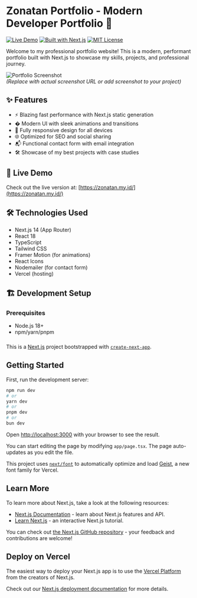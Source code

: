 # Zonatan Portfolio - Modern Developer Portfolio 🚀

[![Live Demo](https://img.shields.io/badge/demo-live-brightgreen)](https://zonatan.my.id/)
[![Built with Next.js](https://img.shields.io/badge/built%20with-Next.js-black)](https://nextjs.org/)
[![MIT License](https://img.shields.io/badge/license-MIT-blue)](LICENSE)

Welcome to my professional portfolio website! This is a modern, performant portfolio built with Next.js to showcase my skills, projects, and professional journey.

![Portfolio Screenshot](https://zonatan.my.id/screenshot.jpg)  
*(Replace with actual screenshot URL or add screenshot to your project)*

## ✨ Features

- ⚡ Blazing fast performance with Next.js static generation
- � Modern UI with sleek animations and transitions
- 📱 Fully responsive design for all devices
- 🌐 Optimized for SEO and social sharing
- 📬 Functional contact form with email integration
- 🛠️ Showcase of my best projects with case studies

## 🚀 Live Demo

Check out the live version at: [https://zonatan.my.id/](https://zonatan.my.id/)

## 🛠️ Technologies Used

- Next.js 14 (App Router)
- React 18
- TypeScript
- Tailwind CSS
- Framer Motion (for animations)
- React Icons
- Nodemailer (for contact form)
- Vercel (hosting)

## 🏗️ Development Setup

### Prerequisites

- Node.js 18+
- npm/yarn/pnpm

###

This is a [Next.js](https://nextjs.org) project bootstrapped with [`create-next-app`](https://nextjs.org/docs/app/api-reference/cli/create-next-app).

## Getting Started

First, run the development server:

```bash
npm run dev
# or
yarn dev
# or
pnpm dev
# or
bun dev
```

Open [http://localhost:3000](http://localhost:3000) with your browser to see the result.

You can start editing the page by modifying `app/page.tsx`. The page auto-updates as you edit the file.

This project uses [`next/font`](https://nextjs.org/docs/app/building-your-application/optimizing/fonts) to automatically optimize and load [Geist](https://vercel.com/font), a new font family for Vercel.

## Learn More

To learn more about Next.js, take a look at the following resources:

- [Next.js Documentation](https://nextjs.org/docs) - learn about Next.js features and API.
- [Learn Next.js](https://nextjs.org/learn) - an interactive Next.js tutorial.

You can check out [the Next.js GitHub repository](https://github.com/vercel/next.js) - your feedback and contributions are welcome!

## Deploy on Vercel

The easiest way to deploy your Next.js app is to use the [Vercel Platform](https://vercel.com/new?utm_medium=default-template&filter=next.js&utm_source=create-next-app&utm_campaign=create-next-app-readme) from the creators of Next.js.

Check out our [Next.js deployment documentation](https://nextjs.org/docs/app/building-your-application/deploying) for more details.
